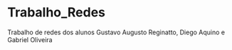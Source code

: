 # Trabalho_Redes
Trabalho de redes dos alunos Gustavo Augusto Reginatto, Diego Aquino e Gabriel Oliveira
